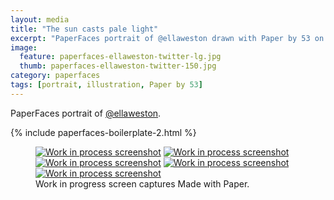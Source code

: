 ```yaml
---
layout: media
title: "The sun casts pale light"
excerpt: "PaperFaces portrait of @ellaweston drawn with Paper by 53 on an iPad."
image: 
  feature: paperfaces-ellaweston-twitter-lg.jpg
  thumb: paperfaces-ellaweston-twitter-150.jpg
category: paperfaces
tags: [portrait, illustration, Paper by 53]
---
```


PaperFaces portrait of [@ellaweston](http://twitter.com/ellaweston).

{% include paperfaces-boilerplate-2.html %}

<figure class="third">
	<a href="{{ site.url }}/images/paperfaces-ellaweston-process-1-lg.jpg"><img src="{{ site.url }}/images/paperfaces-ellaweston-process-1-600.jpg" alt="Work in process screenshot"></a>
	<a href="{{ site.url }}/images/paperfaces-ellaweston-process-2-lg.jpg"><img src="{{ site.url }}/images/paperfaces-ellaweston-process-2-600.jpg" alt="Work in process screenshot"></a>
	<a href="{{ site.url }}/images/paperfaces-ellaweston-process-3-lg.jpg"><img src="{{ site.url }}/images/paperfaces-ellaweston-process-3-600.jpg" alt="Work in process screenshot"></a>
	<a href="{{ site.url }}/images/paperfaces-ellaweston-process-4-lg.jpg"><img src="{{ site.url }}/images/paperfaces-ellaweston-process-4-600.jpg" alt="Work in process screenshot"></a>
	<a href="{{ site.url }}/images/paperfaces-ellaweston-process-5-lg.jpg"><img src="{{ site.url }}/images/paperfaces-ellaweston-process-5-600.jpg" alt="Work in process screenshot"></a>
	<figcaption>Work in progress screen captures Made with Paper.</figcaption>
</figure>